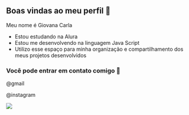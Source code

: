 ## Boas vindas ao meu perfil 💙

Meu nome é Giovana Carla

- Estou estudando na Alura
- Estou me desenvolvendo na linguagem Java Script
- Utilizo esse espaço para minha organização e compartilhamento dos meus projetos desenvolvidos

### Você pode entrar em contato comigo 📧

@gmail

@instagram


![](https://media.tenor.com/IVw-JQP0WiMAAAAj/hello-kitty-cherry.gif)
